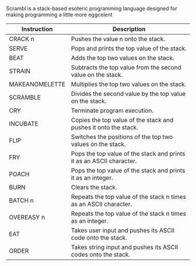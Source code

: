 Scrambl is a stack-based esoteric programming language designed for making programming a little more eggcelent

| Instruction       | Description                                                    |
|-------------------|----------------------------------------------------------------|
| CRACK n           | Pushes the value n onto the stack.                             |
| SERVE             | Pops and prints the top value of the stack.                    |
| BEAT              | Adds the top two values on the stack.                          |
| STRAIN            | Subtracts the top value from the second value on the stack.    |
| MAKEANOMELETTE    | Multiplies the top two values on the stack.                    |
| SCRAMBLE          | Divides the second value by the top value on the stack.        |
| CRY               | Terminate program execution.                                   |
| INCUBATE          | Copies the top value of the stack and pushes it onto the stack.|
| FLIP              | Switches the positions of the top two values on the stack.     |
| FRY               | Pops the top value of the stack and prints it as an ASCII character.|
| POACH             | Pops the top value of the stack and prints it as an integer.  |
| BURN              | Clears the stack.                                              |
| BATCH n           | Repeats the top value of the stack n times as an ASCII character.|
| OVEREASY n        | Repeats the top value of the stack n times as an integer.     |
| EAT               | Takes user input and pushes its ASCII code onto the stack.     |
| ORDER             | Takes string input and pushes its ASCII codes onto the stack.  |
